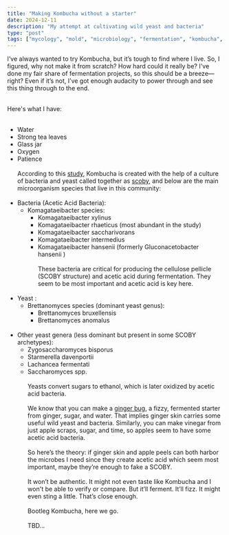 ```yaml
---
title: "Making Kombucha without a starter"
date: 2024-12-11
description: "My attempt at cultivating wild yeast and bacteria"
type: "post"
tags: ["mycology", "mold", "microbiology", "fermentation", "kombucha", "experiments", "kitchen alchemy", "DIY microbiology", "biochemistry"]
---
```


I’ve always wanted to try Kombucha, but it’s tough to find where I live. So, I figured, why not make it from scratch? How hard could it really be? I've done my fair share of fermentation projects, so this should be a breeze—right? Even if it’s not, I’ve got enough audacity to power through and see this thing through to the end. <br><br>

Here's what I have:<br><br>

- Water
- Strong tea leaves
- Glass jar
- Oxygen
- Patience
<br><br>
According to this [study]("https://www.mdpi.com/2076-2607/9/5/1060#:~:text=Kombucha%2C%20an%20acidic%20beverage%20containing%20low%20%28to%20null%29,culture%20of%20bacteria%20and%20yeast%20%28SCOBY%29%20%5B1%2C%202%5D."), Kombucha is created with the help of a culture of bacteria and yeast called together as [scoby]("https://en.wikipedia.org/wiki/SCOBY"), and below are the main microorganism species that live in this community:
<br><br>
- Bacteria (Acetic Acid Bacteria):
    - Komagataeibacter species:
        - Komagataeibacter xylinus
        - Komagataeibacter rhaeticus (most abundant in the study)
        - Komagataeibacter saccharivorans
        - Komagataeibacter intermedius
        - Komagataeibacter hansenii (formerly Gluconacetobacter hansenii )
<br><br>
        These bacteria are critical for producing the cellulose pellicle (SCOBY structure) and acetic acid during fermentation. They seem to be most important and acetic acid is key here.
<br><br>
- Yeast :
    - Brettanomyces species (dominant yeast genus):
        - Brettanomyces bruxellensis
        - Brettanomyces anomalus
<br><br>
- Other yeast genera (less dominant but present in some SCOBY archetypes):
    - Zygosaccharomyces bisporus
    - Starmerella davenportii
    - Lachancea fermentati
    - Saccharomyces spp.
<br><br>
Yeasts convert sugars to ethanol, which is later oxidized by acetic acid bacteria.
<br><br>
We know that you can make a [ginger bug]("https://herbalfusion.co.nz/pages/ginger-bug"), a fizzy, fermented starter from ginger, sugar, and water. That implies ginger skin carries some useful wild yeast and bacteria. Similarly, you can make vinegar from just apple scraps, sugar, and time, so apples seem to have some acetic acid bacteria.
<br><br>
So here’s the theory: if ginger skin and apple peels can both harbor the microbes I need since they create acetic acid which seem most important, maybe they’re enough to fake a SCOBY.
<br><br>
It won’t be authentic. It might not even taste like Kombucha and I won't be able to verify or compare. But it’ll ferment. It’ll fizz. It might even sting a little. That’s close enough.
<br><br>
Bootleg Kombucha, here we go.
<br><br>
TBD...